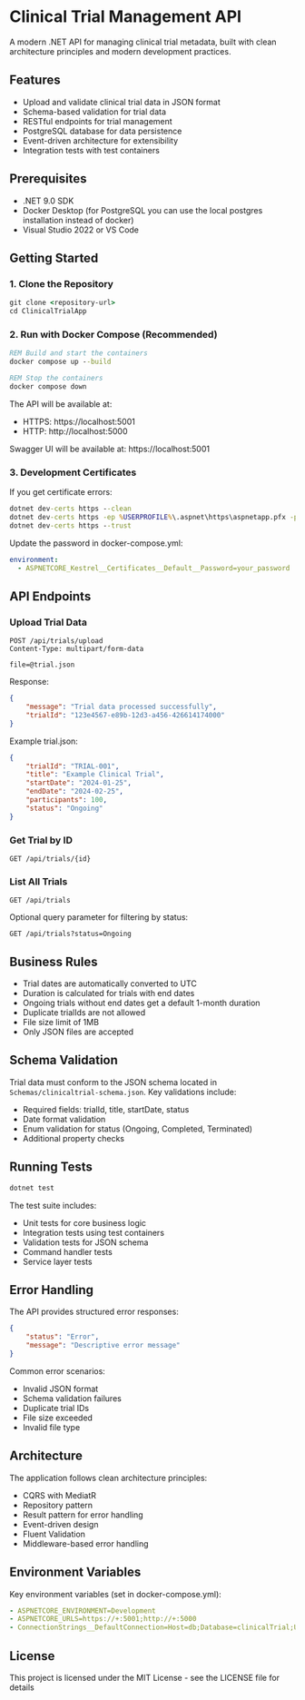 # Clinical Trial Management API

A modern .NET API for managing clinical trial metadata, built with clean architecture principles and modern development practices.

## Features

- Upload and validate clinical trial data in JSON format
- Schema-based validation for trial data
- RESTful endpoints for trial management
- PostgreSQL database for data persistence
- Event-driven architecture for extensibility
- Integration tests with test containers

## Prerequisites

- .NET 9.0 SDK
- Docker Desktop (for PostgreSQL you can use the local postgres installation instead of docker)
- Visual Studio 2022 or VS Code

## Getting Started

### 1. Clone the Repository

```cmd
git clone <repository-url>
cd ClinicalTrialApp
```

### 2. Run with Docker Compose (Recommended)

```cmd
REM Build and start the containers
docker compose up --build

REM Stop the containers
docker compose down
```

The API will be available at:
- HTTPS: https://localhost:5001
- HTTP: http://localhost:5000

Swagger UI will be available at: https://localhost:5001

### 3. Development Certificates

If you get certificate errors:

```cmd
dotnet dev-certs https --clean
dotnet dev-certs https -ep %USERPROFILE%\.aspnet\https\aspnetapp.pfx -p your_password
dotnet dev-certs https --trust
```

Update the password in docker-compose.yml:
```yaml
environment:
  - ASPNETCORE_Kestrel__Certificates__Default__Password=your_password
```

## API Endpoints

### Upload Trial Data
```http
POST /api/trials/upload
Content-Type: multipart/form-data

file=@trial.json
```

Response:
```json
{
    "message": "Trial data processed successfully",
    "trialId": "123e4567-e89b-12d3-a456-426614174000"
}
```

Example trial.json:
```json
{
    "trialId": "TRIAL-001",
    "title": "Example Clinical Trial",
    "startDate": "2024-01-25",
    "endDate": "2024-02-25",
    "participants": 100,
    "status": "Ongoing"
}
```

### Get Trial by ID
```http
GET /api/trials/{id}
```

### List All Trials
```http
GET /api/trials
```

Optional query parameter for filtering by status:
```http
GET /api/trials?status=Ongoing
```

## Business Rules

- Trial dates are automatically converted to UTC
- Duration is calculated for trials with end dates
- Ongoing trials without end dates get a default 1-month duration
- Duplicate trialIds are not allowed
- File size limit of 1MB
- Only JSON files are accepted

## Schema Validation

Trial data must conform to the JSON schema located in `Schemas/clinicaltrial-schema.json`. Key validations include:
- Required fields: trialId, title, startDate, status
- Date format validation
- Enum validation for status (Ongoing, Completed, Terminated)
- Additional property checks

## Running Tests

```cmd
dotnet test
```

The test suite includes:
- Unit tests for core business logic
- Integration tests using test containers
- Validation tests for JSON schema
- Command handler tests
- Service layer tests

## Error Handling

The API provides structured error responses:
```json
{
    "status": "Error",
    "message": "Descriptive error message"
}
```

Common error scenarios:
- Invalid JSON format
- Schema validation failures
- Duplicate trial IDs
- File size exceeded
- Invalid file type

## Architecture

The application follows clean architecture principles:
- CQRS with MediatR
- Repository pattern
- Result pattern for error handling
- Event-driven design
- Fluent Validation
- Middleware-based error handling

## Environment Variables

Key environment variables (set in docker-compose.yml):
```yaml
- ASPNETCORE_ENVIRONMENT=Development
- ASPNETCORE_URLS=https://+:5001;http://+:5000
- ConnectionStrings__DefaultConnection=Host=db;Database=clinicalTrial;Username=postgres;Password=admin
```

## License

This project is licensed under the MIT License - see the LICENSE file for details


